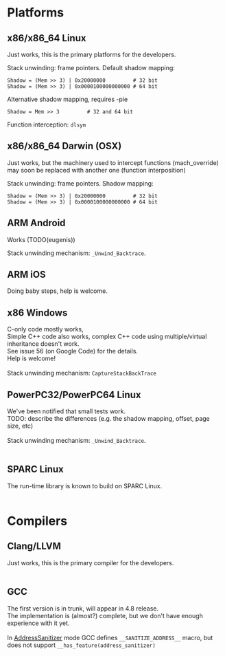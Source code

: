 


# Platforms
## x86/x86\_64 Linux
Just works, this is the primary platforms for the developers.

Stack unwinding: frame pointers.
Default shadow mapping:
```
Shadow = (Mem >> 3) | 0x20000000         # 32 bit
Shadow = (Mem >> 3) | 0x0000100000000000 # 64 bit
```
Alternative shadow mapping, requires -pie
```
Shadow = Mem >> 3         # 32 and 64 bit
```
Function interception: `dlsym`


## x86/x86\_64 Darwin (OSX)
Just works, but the machinery used to intercept functions (mach\_override) may soon be replaced with another one (function interposition)

Stack unwinding: frame pointers.
Shadow mapping:
```
Shadow = (Mem >> 3) | 0x20000000         # 32 bit
Shadow = (Mem >> 3) | 0x0000100000000000 # 64 bit
```


## ARM Android
Works (TODO(eugenis))

Stack unwinding mechanism: `_Unwind_Backtrace`.

## ARM iOS
Doing baby steps, help is welcome.

## x86 Windows
C-only code mostly works,<br>
Simple C++ code also works, complex C++ code using multiple/virtual inheritance doesn't work.<br>
See issue 56 (on Google Code) for the details.<br>
Help is welcome!<br>
<br>
Stack unwinding mechanism: <code>CaptureStackBackTrace</code>

<h2>PowerPC32/PowerPC64 Linux</h2>
We've been notified that small tests work.<br>
TODO: describe the differences (e.g. the shadow mapping, offset, page size, etc)<br>
<br>
Stack unwinding mechanism: <code>_Unwind_Backtrace</code>.<br>
<br>
<h2>SPARC Linux</h2>
The run-time library is known to build on SPARC Linux.<br>
<br>
<h1>Compilers</h1>
<h2>Clang/LLVM</h2>
Just works, this is the primary compiler for the developers.<br>
<br>
<h2>GCC</h2>
The first version is in trunk, will appear in 4.8 release.<br>
The implementation is (almost?) complete, but we don't have enough experience with it yet.<br>
<br>
In <a href='AddressSanitizer'>AddressSanitizer</a> mode GCC defines <code>__SANITIZE_ADDRESS__</code> macro, but does not support <code>__has_feature(address_sanitizer)</code>